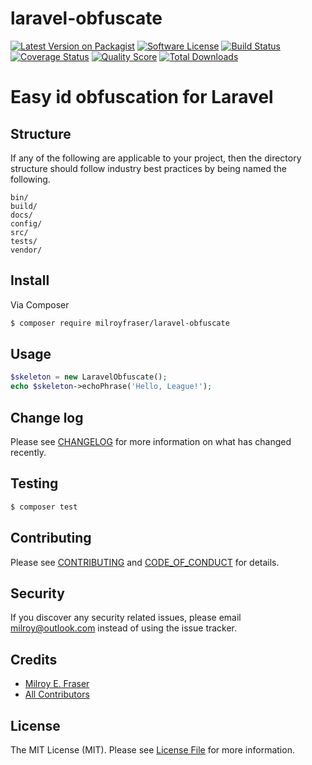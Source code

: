 # laravel-obfuscate

[![Latest Version on Packagist][ico-version]][link-packagist]
[![Software License][ico-license]](LICENSE.md)
[![Build Status][ico-travis]][link-travis]
[![Coverage Status][ico-scrutinizer]][link-scrutinizer]
[![Quality Score][ico-code-quality]][link-code-quality]
[![Total Downloads][ico-downloads]][link-downloads]

# Easy id obfuscation for Laravel

## Structure

If any of the following are applicable to your project, then the directory structure should follow industry best practices by being named the following.

```
bin/        
build/
docs/
config/
src/
tests/
vendor/
```


## Install

Via Composer

``` bash
$ composer require milroyfraser/laravel-obfuscate
```

## Usage

``` php
$skeleton = new LaravelObfuscate();
echo $skeleton->echoPhrase('Hello, League!');
```

## Change log

Please see [CHANGELOG](CHANGELOG.md) for more information on what has changed recently.

## Testing

``` bash
$ composer test
```

## Contributing

Please see [CONTRIBUTING](CONTRIBUTING.md) and [CODE_OF_CONDUCT](CODE_OF_CONDUCT.md) for details.

## Security

If you discover any security related issues, please email milroy@outlook.com instead of using the issue tracker.

## Credits

- [Milroy E. Fraser][link-author]
- [All Contributors][link-contributors]

## License

The MIT License (MIT). Please see [License File](LICENSE.md) for more information.

[ico-version]: https://img.shields.io/packagist/v/milroyfraser/laravel-obfuscate.svg?style=flat-square
[ico-license]: https://img.shields.io/badge/license-MIT-brightgreen.svg?style=flat-square
[ico-travis]: https://img.shields.io/travis/milroyfraser/laravel-obfuscate/master.svg?style=flat-square
[ico-scrutinizer]: https://img.shields.io/scrutinizer/coverage/g/milroyfraser/laravel-obfuscate.svg?style=flat-square
[ico-code-quality]: https://img.shields.io/scrutinizer/g/milroyfraser/laravel-obfuscate.svg?style=flat-square
[ico-downloads]: https://img.shields.io/packagist/dt/milroyfraser/laravel-obfuscate.svg?style=flat-square

[link-packagist]: https://packagist.org/packages/milroyfraser/laravel-obfuscate
[link-travis]: https://travis-ci.org/milroyfraser/laravel-obfuscate
[link-scrutinizer]: https://scrutinizer-ci.com/g/milroyfraser/laravel-obfuscate/code-structure
[link-code-quality]: https://scrutinizer-ci.com/g/milroyfraser/laravel-obfuscate
[link-downloads]: https://packagist.org/packages/milroyfraser/laravel-obfuscate
[link-author]: https://github.com/milroyfraser
[link-contributors]: ../../contributors
